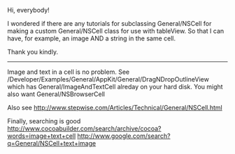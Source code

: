 Hi, everybody!

I wondered if there are any tutorials for subclassing General/NSCell for making a custom General/NSCell class for use with tableView. So that I can have, for example, an image AND a string in the same cell.

Thank you kindly.

----
Image and text in a cell is no problem.  See /Developer/Examples/General/AppKit/General/DragNDropOutlineView which has 
General/ImageAndTextCell alreday on your hard disk.   You might also want General/NSBrowserCell

Also see http://www.stepwise.com/Articles/Technical/General/NSCell.html

Finally, searching is good http://www.cocoabuilder.com/search/archive/cocoa?words=image+text+cell
http://www.google.com/search?q=General/NSCell+text+image